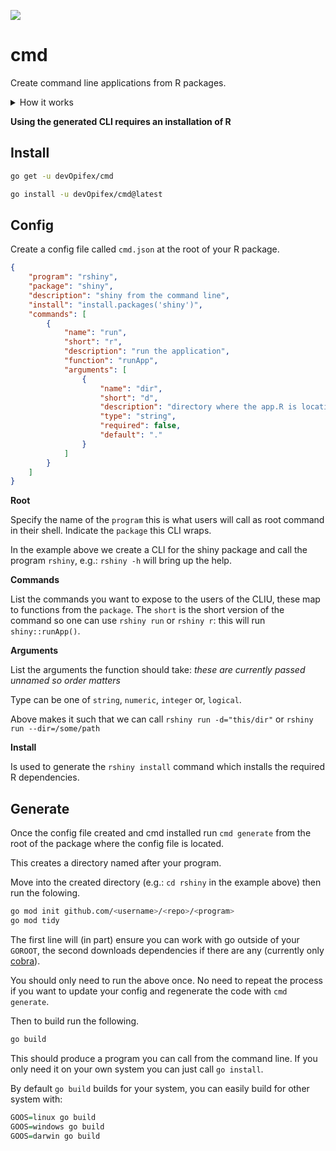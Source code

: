 ![](https://img.shields.io/badge/state-experimental-orange)

# cmd

Create command line applications from R packages.

<details>
<summary>How it works</summary>
It's a code generator that outputs Go code which produces
a Command Line Application.

It's a bit ugly and unwieldy but it does the job.
</details>


__Using the generated CLI requires an installation of R__

## Install

```bash
go get -u devOpifex/cmd
```

```bash
go install -u devOpifex/cmd@latest
```

## Config

Create a config file called `cmd.json` at the root of
your R package.

```json
{
	"program": "rshiny",
	"package": "shiny",
	"description": "shiny from the command line",
	"install": "install.packages('shiny')",
	"commands": [
		{
			"name": "run",
			"short": "r",
			"description": "run the application",
			"function": "runApp",
			"arguments": [
				{
					"name": "dir",
					"short": "d",
					"description": "directory where the app.R is location",
					"type": "string",
					"required": false,
					"default": "."
				}
			]
		}
	]
}
```

__Root__

Specify the name of the `program` this is what users will call
as root command in their shell. Indicate the `package` this
CLI wraps.

In the example above we create a CLI for the shiny package and
call the program `rshiny`, e.g.: `rshiny -h` will bring up
the help.

__Commands__

List the commands you want to expose to the users of the CLIU,
these map to functions from the `package`.
The `short` is the short version of the command so one can use
`rshiny run` or `rshiny r`: this will run `shiny::runApp()`.

__Arguments__

List the arguments the function should take: _these are currently
passed unnamed so order matters_

Type can be one of `string`, `numeric`, `integer` or, `logical`.

Above makes it such that we can call `rshiny run -d="this/dir"` or
`rshiny run --dir=/some/path`

__Install__

Is used to generate the `rshiny install` command which installs
the required R dependencies.

## Generate

Once the config file created and cmd installed run `cmd generate`
from the root of the package where the config file is located.

This creates a directory named after your program.

Move into the created directory 
(e.g.: `cd rshiny` in the example above) 
then run the folowing.

```bash
go mod init github.com/<username>/<repo>/<program>
go mod tidy
```

The first line will (in part) ensure you can work with go outside
of your `GOROOT`, the second downloads dependencies if there are
any (currently only [cobra](https://github.com/spf13/cobra)).

You should only need to run the above once. No need to repeat the 
process if you want to update your config and regenerate the code
with `cmd generate`.

Then to build run the following.

```bash
go build
```

This should produce a program you can call from the command line.
If you only need it on your own system you can just call
`go install`.

By default `go build` builds for your system, you can easily
build for other system with:

```r
GOOS=linux go build
GOOS=windows go build
GOOS=darwin go build
```
